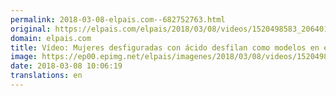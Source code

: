 ```yaml
---
permalink: 2018-03-08-elpais.com--682752763.html
original: https://elpais.com/elpais/2018/03/08/videos/1520498583_206401.html#?ref=rss&format=simple&link=link
domain: elpais.com
title: Vídeo: Mujeres desfiguradas con ácido desfilan como modelos en el Día Internacional de la Mujer
image: https://ep00.epimg.net/elpais/imagenes/2018/03/08/videos/1520498583_206401_1520499400_rrss_normal.jpg
date: 2018-03-08 10:06:19
translations: en
---
```


